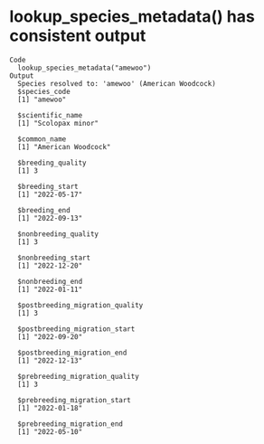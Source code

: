 # lookup_species_metadata() has consistent output

    Code
      lookup_species_metadata("amewoo")
    Output
      Species resolved to: 'amewoo' (American Woodcock)
      $species_code
      [1] "amewoo"
      
      $scientific_name
      [1] "Scolopax minor"
      
      $common_name
      [1] "American Woodcock"
      
      $breeding_quality
      [1] 3
      
      $breeding_start
      [1] "2022-05-17"
      
      $breeding_end
      [1] "2022-09-13"
      
      $nonbreeding_quality
      [1] 3
      
      $nonbreeding_start
      [1] "2022-12-20"
      
      $nonbreeding_end
      [1] "2022-01-11"
      
      $postbreeding_migration_quality
      [1] 3
      
      $postbreeding_migration_start
      [1] "2022-09-20"
      
      $postbreeding_migration_end
      [1] "2022-12-13"
      
      $prebreeding_migration_quality
      [1] 3
      
      $prebreeding_migration_start
      [1] "2022-01-18"
      
      $prebreeding_migration_end
      [1] "2022-05-10"
      

